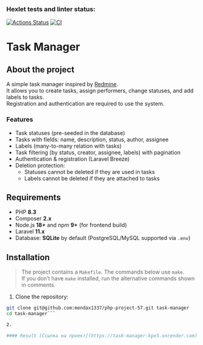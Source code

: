 ### Hexlet tests and linter status:
[![Actions Status](https://github.com/mendax1337/php-project-57/actions/workflows/hexlet-check.yml/badge.svg)](https://github.com/mendax1337/php-project-57/actions)
[![CI](https://github.com/mendax1337/php-project-57/actions/workflows/ci.yml/badge.svg)](https://github.com/mendax1337/php-project-57/actions/workflows/ci.yml)

# Task Manager

## About the project

A simple task manager inspired by [Redmine](https://www.redmine.org/).  
It allows you to create tasks, assign performers, change statuses, and add labels to tasks.  
Registration and authentication are required to use the system.

### Features
- Task statuses (pre-seeded in the database)
- Tasks with fields: name, description, status, author, assignee
- Labels (many-to-many relation with tasks)
- Task filtering (by status, creator, assignee, labels) with pagination
- Authentication & registration (Laravel Breeze)
- Deletion protection:
    - Statuses cannot be deleted if they are used in tasks
    - Labels cannot be deleted if they are attached to tasks

## Requirements

- PHP **8.3**
- Composer **2.x**
- Node.js **18+** and npm **9+** (for frontend build)
- Laravel **11.x**
- Database: **SQLite** by default (PostgreSQL/MySQL supported via `.env`)

## Installation

> The project contains a `Makefile`. The commands below use `make`.  
> If you don’t have `make` installed, run the alternative commands shown in comments.

1. Clone the repository:

```bash
git clone git@github.com:mendax1337/php-project-57.git task-manager
cd task-manager```

2. 

#### Result [Ссылка на проект](https://task-manager-kpx5.onrender.com)
